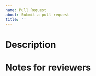 ```yaml
---
name: Pull Request
about: Submit a pull request
title: ''
---
```


<!--
Make sure you read CONTRIBUTING.md first.
Never, merge master on your feature branch, always rebase and force-push.
-->

# Description

<!--
E.g:
- Fixes ###
- Enables/enhances ...
- Tests ...
- Improves ... related docs
-->


# Notes for reviewers

<!--
Add anything that might be relevant for reviewers to know about your code
changes
-->

